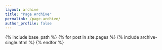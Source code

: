 ```yaml
---
layout: archive
title: "Page Archive"
permalink: /page-archive/
author_profile: false
---
```


{% include base_path %}
{% for post in site.pages %}
  {% include archive-single.html %}
{% endfor %}
